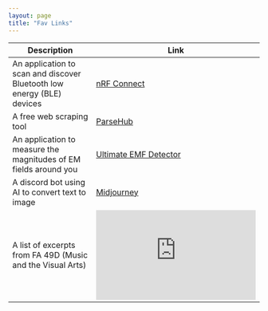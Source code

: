 ```yaml
---
layout: page
title: "Fav Links"
---
```

  
 <head>
</head>

<!-- Google tag (gtag.js) -->
<script async src="https://www.googletagmanager.com/gtag/js?id=G-TTC6RSBSSV"></script>
<script>
  window.dataLayer = window.dataLayer || [];
  function gtag(){dataLayer.push(arguments);}
  gtag('js', new Date());
  gtag('config', 'G-TTC6RSBSSV');
</script>

<table>
  <thead>
    <tr>
      <th>Description</th>
      <th>Link</th>
    </tr>
  </thead>
  <tbody>
    <tr>
      <td>An application to scan and discover Bluetooth low energy (BLE) devices</td>
      <td><a href="https://play.google.com/store/apps/details?id=no.nordicsemi.android.mcp&amp;hl=tr&amp;gl=US">nRF Connect</a></td>
    </tr>
    <tr>
      <td>A free web scraping tool</td>
      <td><a href="https://www.parsehub.com/">ParseHub</a></td>
    </tr>
    <tr>
      <td>An application to measure the magnitudes of EM fields around you</td>
      <td><a href="https://play.google.com/store/apps/details?id=com.mreprogramming.ultimateemfdetector&amp;hl=tr&amp;gl=US">Ultimate EMF Detector</a></td>
    </tr>
    <tr>
      <td>A discord bot using AI to convert text to image</td>
      <td><a href="https://www.midjourney.com/home/">Midjourney</a></td>
    </tr>
    <tr>
      <td>A list of excerpts from FA 49D (Music and the Visual Arts)</td>
      <td>
       <div id='outerdiv' style="width:320px; overflow-x:hidden;"> 
        <iframe width="320" height="180" src="https://www.youtube.com/embed/videoseries?list=PLy_w9_hh-bC0twUliXaUUJExZqmtse6Pq" title="YouTube video player" frameborder="0" allow="accelerometer; autoplay; clipboard-write; encrypted-media; gyroscope; picture-in-picture" allowfullscreen></iframe>
       </div>
     </td>
    </tr>
  </tbody>
</table>

